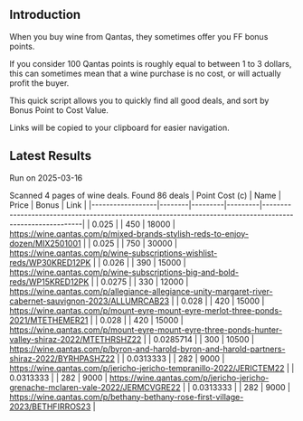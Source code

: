 ## Introduction

When you buy wine from Qantas, they sometimes offer you FF bonus points. 

If you consider 100 Qantas points is roughly equal to between 1 to 3 dollars, this can sometimes mean that a wine purchase is no cost, or will actually profit the buyer.

This quick script allows you to quickly find all good deals, and sort by Bonus Point to Cost Value.

Links will be copied to your clipboard for easier navigation.

## Latest Results

Run on 2025-03-16

Scanned 4 pages of wine deals.
Found 86 deals
|   Point Cost (c) | Name   |   Price |   Bonus | Link                                                                                                     |
|------------------|--------|---------|---------|----------------------------------------------------------------------------------------------------------|
|        0.025     |        |     450 |   18000 | https://wine.qantas.com/p/mixed-brands-stylish-reds-to-enjoy-dozen/MIX2501001                            |
|        0.025     |        |     750 |   30000 | https://wine.qantas.com/p/wine-subscriptions-wishlist-reds/WP30KRED12PK                                  |
|        0.026     |        |     390 |   15000 | https://wine.qantas.com/p/wine-subscriptions-big-and-bold-reds/WP15KRED12PK                              |
|        0.0275    |        |     330 |   12000 | https://wine.qantas.com/p/allegiance-allegiance-unity-margaret-river-cabernet-sauvignon-2023/ALLUMRCAB23 |
|        0.028     |        |     420 |   15000 | https://wine.qantas.com/p/mount-eyre-mount-eyre-merlot-three-ponds-2021/MTETHEMER21                      |
|        0.028     |        |     420 |   15000 | https://wine.qantas.com/p/mount-eyre-mount-eyre-three-ponds-hunter-valley-shiraz-2022/MTETHRSHZ22        |
|        0.0285714 |        |     300 |   10500 | https://wine.qantas.com/p/byron-and-harold-byron-and-harold-partners-shiraz-2022/BYRHPASHZ22             |
|        0.0313333 |        |     282 |    9000 | https://wine.qantas.com/p/jericho-jericho-tempranillo-2022/JERICTEM22                                    |
|        0.0313333 |        |     282 |    9000 | https://wine.qantas.com/p/jericho-jericho-grenache-mclaren-vale-2022/JERMCVGRE22                         |
|        0.0313333 |        |     282 |    9000 | https://wine.qantas.com/p/bethany-bethany-rose-first-village-2023/BETHFIRROS23                           |

